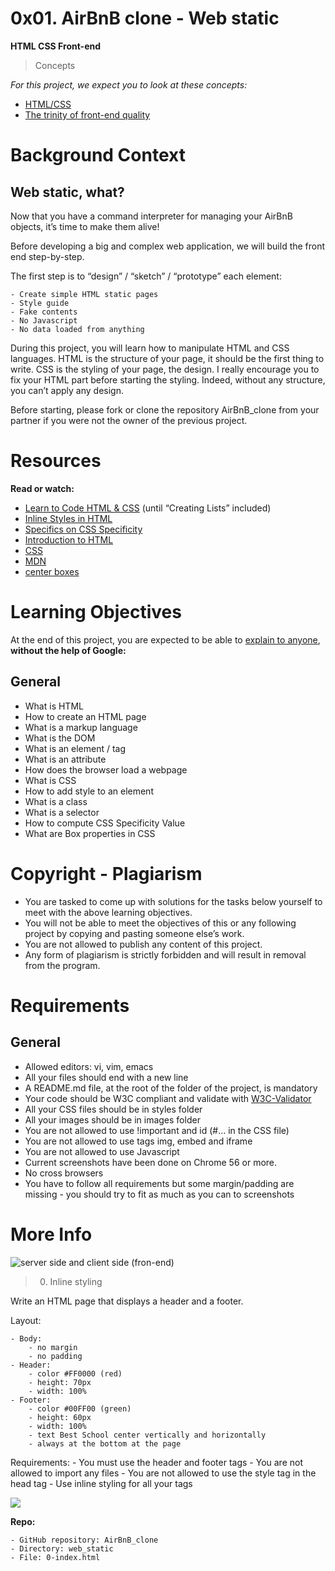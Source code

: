 # 0x01. AirBnB clone - Web static

**HTML CSS Front-end**

> Concepts

*For this project, we expect you to look at these concepts:*

- [HTML/CSS](https://intranet.alxswe.com/concepts/2)
- [The trinity of front-end quality](https://intranet.alxswe.com/concepts/4)

# Background Context

## Web static, what?

Now that you have a command interpreter for managing your AirBnB objects, it’s time to make them alive!

Before developing a big and complex web application, we will build the front end step-by-step.

The first step is to “design” / “sketch” / “prototype” each element:

	- Create simple HTML static pages
	- Style guide
	- Fake contents
	- No Javascript
	- No data loaded from anything

During this project, you will learn how to manipulate HTML and CSS languages. HTML is the structure of your page, it should be the first thing to write. CSS is the styling of your page, the design. I really encourage you to fix your HTML part before starting the styling. Indeed, without any structure, you can’t apply any design.

Before starting, please fork or clone the repository AirBnB\_clone from your partner if you were not the owner of the previous project.

# Resources

**Read or watch:**

- [Learn to Code HTML & CSS](https://learn.shayhowe.com/html-css/) (until “Creating Lists” included)
- [Inline Styles in HTML](https://www.codecademy.com/article/html-inline-styles)
- [Specifics on CSS Specificity](https://css-tricks.com/specifics-on-css-specificity/)
- [Introduction to HTML](https://developer.mozilla.org/en-US/docs/Learn/HTML/Introduction_to_HTML)
- [CSS](https://developer.mozilla.org/en-US/docs/Learn/CSS)
- [MDN](https://developer.mozilla.org/en-US/)
- [center boxes](https://css-tricks.com/centering-css-complete-guide/)

# Learning Objectives

At the end of this project, you are expected to be able to [explain to anyone](https://fs.blog/feynman-learning-technique/), **without the help of Google:**

## General

- What is HTML
- How to create an HTML page
- What is a markup language
- What is the DOM
- What is an element / tag
- What is an attribute
- How does the browser load a webpage
- What is CSS
- How to add style to an element
- What is a class
- What is a selector
- How to compute CSS Specificity Value
- What are Box properties in CSS

# Copyright - Plagiarism

- You are tasked to come up with solutions for the tasks below yourself to meet with the above learning objectives.
- You will not be able to meet the objectives of this or any following project by copying and pasting someone else’s work. 
- You are not allowed to publish any content of this project.
- Any form of plagiarism is strictly forbidden and will result in removal from the program.

# Requirements

## General

- Allowed editors: vi, vim, emacs
- All your files should end with a new line
- A README.md file, at the root of the folder of the project, is mandatory
- Your code should be W3C compliant and validate with [W3C-Validator](https://github.com/holbertonschool/W3C-Validator)
- All your CSS files should be in styles folder
- All your images should be in images folder
- You are not allowed to use !important and id (#... in the CSS file)
- You are not allowed to use tags img, embed and iframe
- You are not allowed to use Javascript
- Current screenshots have been done on Chrome 56 or more. 
- No cross browsers 
- You have to follow all requirements but some margin/padding are missing - you should try to fit as much as you can to screenshots

# More Info

![server side and client side (fron-end)](https://s3.amazonaws.com/intranet-projects-files/concepts/74/hbnb_step1.png)

> 0. Inline styling 

Write an HTML page that displays a header and a footer.

Layout:

	- Body: 
		- no margin
		- no padding
	- Header: 
		- color #FF0000 (red)
		- height: 70px
		- width: 100%
	- Footer: 
		- color #00FF00 (green)
		- height: 60px
		- width: 100%
		- text Best School center vertically and horizontally
		- always at the bottom at the page
Requirements:
	- You must use the header and footer tags
	- You are not allowed to import any files
	- You are not allowed to use the style tag in the head tag
	- Use inline styling for all your tags

![](/img/0-index)

**Repo:**

	- GitHub repository: AirBnB_clone
	- Directory: web_static
	- File: 0-index.html

